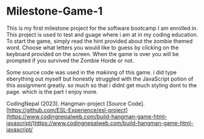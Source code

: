 # Milestone-Game-1

This is my first milestone project for the software bootcamp I am enrolled in.
This project is used to test and guage where i am at in my coding education.
To start the game, simply read the hint provided about the zombie themed word. Choose what letters you would like to guess by clicking on the keyboard provided on the screen. When the game is over you will be prompted if you survived the Zombie Horde or not.




Some source code was used in the makinng of this game. i did type eberything out myself but honestly struggled with the JavaScript potion of this assignment greatly. so much so that i didnt get much styling dont to the page. which is the part I enjoy more.

CodingNepal (2023). Hangman-project [Source Code]. [https://github.com/ESL-Experience/esl-project](https://www.codingnepalweb.com/build-hangman-game-html-javascript/)https://www.codingnepalweb.com/build-hangman-game-html-javascript/



